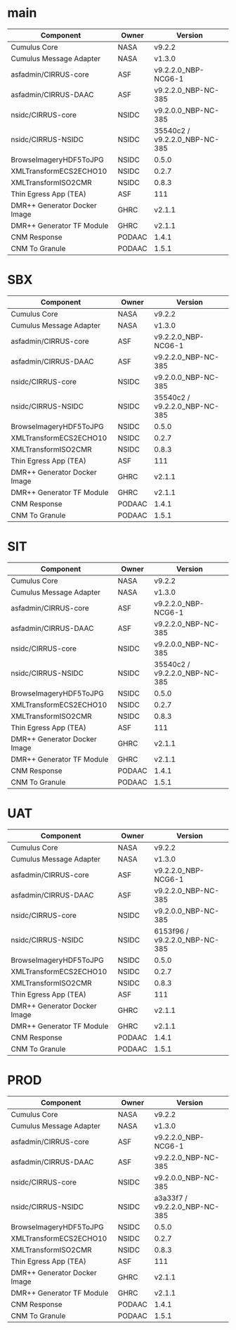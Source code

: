 # main

| Component | Owner | Version |
| -- | -- | -- |
| Cumulus Core | NASA | v9.2.2 |
| Cumulus Message Adapter | NASA | v1.3.0 |
| asfadmin/CIRRUS-core | ASF | v9.2.2.0_NBP-NCG6-1 |
| asfadmin/CIRRUS-DAAC | ASF | v9.2.2.0_NBP-NC-385 |
| nsidc/CIRRUS-core | NSIDC | v9.2.0.0_NBP-NC-385 |
| nsidc/CIRRUS-NSIDC | NSIDC | 35540c2 / v9.2.2.0_NBP-NC-385 |
| BrowseImageryHDF5ToJPG | NSIDC | 0.5.0 |
| XMLTransformECS2ECHO10 | NSIDC | 0.2.7 |
| XMLTransformISO2CMR | NSIDC | 0.8.3 |
| Thin Egress App (TEA) | ASF | 111 |
| DMR++ Generator Docker Image | GHRC | v2.1.1 |
| DMR++ Generator TF Module | GHRC | v2.1.1 |
| CNM Response | PODAAC | 1.4.1 |
| CNM To Granule | PODAAC | 1.5.1 |

# SBX

| Component | Owner | Version |
| -- | -- | -- |
| Cumulus Core | NASA | v9.2.2 |
| Cumulus Message Adapter | NASA | v1.3.0 |
| asfadmin/CIRRUS-core | ASF | v9.2.2.0_NBP-NCG6-1 |
| asfadmin/CIRRUS-DAAC | ASF | v9.2.2.0_NBP-NC-385 |
| nsidc/CIRRUS-core | NSIDC | v9.2.0.0_NBP-NC-385 |
| nsidc/CIRRUS-NSIDC | NSIDC | 35540c2 / v9.2.2.0_NBP-NC-385 |
| BrowseImageryHDF5ToJPG | NSIDC | 0.5.0 |
| XMLTransformECS2ECHO10 | NSIDC | 0.2.7 |
| XMLTransformISO2CMR | NSIDC | 0.8.3 |
| Thin Egress App (TEA) | ASF | 111 |
| DMR++ Generator Docker Image | GHRC | v2.1.1 |
| DMR++ Generator TF Module | GHRC | v2.1.1 |
| CNM Response | PODAAC | 1.4.1 |
| CNM To Granule | PODAAC | 1.5.1 |

# SIT

| Component | Owner | Version |
| -- | -- | -- |
| Cumulus Core | NASA | v9.2.2 |
| Cumulus Message Adapter | NASA | v1.3.0 |
| asfadmin/CIRRUS-core | ASF | v9.2.2.0_NBP-NCG6-1 |
| asfadmin/CIRRUS-DAAC | ASF | v9.2.2.0_NBP-NC-385 |
| nsidc/CIRRUS-core | NSIDC | v9.2.0.0_NBP-NC-385 |
| nsidc/CIRRUS-NSIDC | NSIDC | 35540c2 / v9.2.2.0_NBP-NC-385 |
| BrowseImageryHDF5ToJPG | NSIDC | 0.5.0 |
| XMLTransformECS2ECHO10 | NSIDC | 0.2.7 |
| XMLTransformISO2CMR | NSIDC | 0.8.3 |
| Thin Egress App (TEA) | ASF | 111 |
| DMR++ Generator Docker Image | GHRC | v2.1.1 |
| DMR++ Generator TF Module | GHRC | v2.1.1 |
| CNM Response | PODAAC | 1.4.1 |
| CNM To Granule | PODAAC | 1.5.1 |

# UAT

| Component | Owner | Version |
| -- | -- | -- |
| Cumulus Core | NASA | v9.2.2 |
| Cumulus Message Adapter | NASA | v1.3.0 |
| asfadmin/CIRRUS-core | ASF | v9.2.2.0_NBP-NCG6-1 |
| asfadmin/CIRRUS-DAAC | ASF | v9.2.2.0_NBP-NC-385 |
| nsidc/CIRRUS-core | NSIDC | v9.2.0.0_NBP-NC-385 |
| nsidc/CIRRUS-NSIDC | NSIDC | 6153f96 / v9.2.2.0_NBP-NC-385 |
| BrowseImageryHDF5ToJPG | NSIDC | 0.5.0 |
| XMLTransformECS2ECHO10 | NSIDC | 0.2.7 |
| XMLTransformISO2CMR | NSIDC | 0.8.3 |
| Thin Egress App (TEA) | ASF | 111 |
| DMR++ Generator Docker Image | GHRC | v2.1.1 |
| DMR++ Generator TF Module | GHRC | v2.1.1 |
| CNM Response | PODAAC | 1.4.1 |
| CNM To Granule | PODAAC | 1.5.1 |

# PROD

| Component | Owner | Version |
| -- | -- | -- |
| Cumulus Core | NASA | v9.2.2 |
| Cumulus Message Adapter | NASA | v1.3.0 |
| asfadmin/CIRRUS-core | ASF | v9.2.2.0_NBP-NCG6-1 |
| asfadmin/CIRRUS-DAAC | ASF | v9.2.2.0_NBP-NC-385 |
| nsidc/CIRRUS-core | NSIDC | v9.2.0.0_NBP-NC-385 |
| nsidc/CIRRUS-NSIDC | NSIDC | a3a33f7 / v9.2.2.0_NBP-NC-385 |
| BrowseImageryHDF5ToJPG | NSIDC | 0.5.0 |
| XMLTransformECS2ECHO10 | NSIDC | 0.2.7 |
| XMLTransformISO2CMR | NSIDC | 0.8.3 |
| Thin Egress App (TEA) | ASF | 111 |
| DMR++ Generator Docker Image | GHRC | v2.1.1 |
| DMR++ Generator TF Module | GHRC | v2.1.1 |
| CNM Response | PODAAC | 1.4.1 |
| CNM To Granule | PODAAC | 1.5.1 |